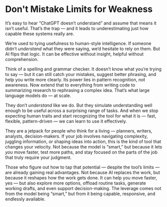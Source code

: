 # Don't Mistake Limits for Weakness

It’s easy to hear “ChatGPT doesn’t understand” and assume that means it isn’t useful. That’s the trap — and it leads to underestimating just how capable these systems really are.

We’re used to tying usefulness to human-style intelligence. If someone didn’t *understand* what they were saying, we’d hesitate to rely on them. But AI flips that logic. It can be effective without insight, helpful without comprehension.

Think of a spelling and grammar checker. It doesn’t know what you’re trying to say — but it can still catch your mistakes, suggest better phrasing, and help you write more clearly. Its power lies in pattern recognition, not awareness. Now extend that to everything from writing code to summarizing research to rephrasing a complex idea. That’s what large language models do — at scale.

They don’t *understand* like we do. But they simulate understanding well enough to be useful across a surprising range of tasks. And when we stop expecting human traits and start recognizing the tool for what it is — fast, flexible, pattern-driven — we can learn to use it effectively.

They are a jetpack for people who think for a living — planners, writers, analysts, decision-makers. If your job involves navigating complexity, juggling information, or shaping ideas into action, this is the kind of tool that changes your velocity. Not because the model is “smart,” but because it lets *you* move faster, test more paths, and stay focused on the parts of the job that truly require your judgment.

Those who figure out how to tap that potential — despite the tool’s limits — are already gaining real advantages. Not because AI replaces the work, but because it reshapes how the work gets done. It can help you move faster, yes — but also explore more options, offload routine tasks, generate working drafts, and even support decision-making. The leverage comes not from the model being “smart,” but from it being capable, responsive, and endlessly available.
